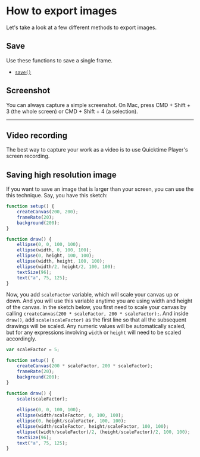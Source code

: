 # How to export images
Let's take a look at a few different methods to export images.

## Save
Use these functions to save a single frame.

- [`save()`](http://p5js.org/reference/#/p5/save)

## Screenshot
You can always capture a simple screenshot. On Mac, press CMD + Shift + 3 (the whole screen) or CMD + Shift + 4 (a selection).

-----

## Video recording
The best way to capture your work as a video is to use Quicktime Player's screen recording.

## Saving high resolution image
If you want to save an image that is larger than your screen, you can use the this technique. Say, you have this sketch:

```js
function setup() {
	createCanvas(200, 200);
	frameRate(20);
	background(200);
}

function draw() {	
	ellipse(0, 0, 100, 100);
	ellipse(width, 0, 100, 100);
	ellipse(0, height, 100, 100);
	ellipse(width, height, 100, 100);
	ellipse(width/2, height/2, 100, 100);
	textSize(96);
	text("a", 75, 125);
}
```

Now, you add `scaleFactor` variable, which will scale your canvas up or down. And you will use this variable anytime you are using width and height of the canvas. In the sketch below, you first need to scale your canvas by calling `createCanvas(200 * scaleFactor, 200 * scaleFactor);`. And inside `draw()`, add `scale(scaleFactor)` as the first line so that all the subsequent drawings will be scaled. Any numeric values will be automatically scaled, but for any expressions involving `width` or `height` will need to be scaled accordingly.

```js
var scaleFactor = 5;

function setup() {
	createCanvas(200 * scaleFactor, 200 * scaleFactor);
	frameRate(20);
	background(200);
}

function draw() {
	scale(scaleFactor);
	
	ellipse(0, 0, 100, 100);
	ellipse(width/scaleFactor, 0, 100, 100);
	ellipse(0, height/scaleFactor, 100, 100);
	ellipse(width/scaleFactor, height/scaleFactor, 100, 100);
	ellipse((width/scaleFactor)/2, (height/scaleFactor)/2, 100, 100);
	textSize(96);
	text("a", 75, 125);
}
```


